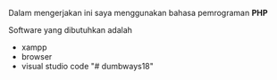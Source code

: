 Dalam mengerjakan ini saya menggunakan bahasa pemrograman **PHP**

Software yang dibutuhkan adalah 
* xampp
* browser
* visual studio code
"# dumbways18" 
